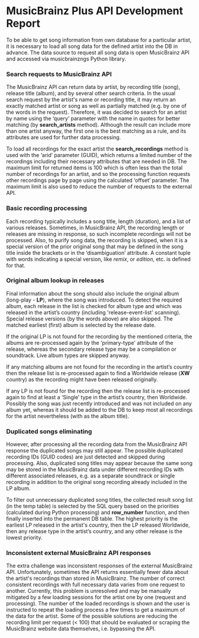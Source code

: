# MusicBrainz Plus API Development Report

To be able to get song information from own database for a particular artist, it is necessary to load all song data for the defined artist into the DB in advance. The data source to request all song data is open MusicBrainz API and accessed via musicbrainzngs Python library.

### Search requests to MusicBrainz API

The MusicBrainz API can return data by artist, by recording title (song), release title (album), and by several other search criteria. In the usual search request by the artist's name or recording title, it may return an exactly matched artist or song as well as partially matched (e.g. by one of the words in the request). Therefore, it was decided to search for an artist by name using the ‘query’ parameter with the name in quotes for better matching (by **search_artists** method). Although the result can include more than one artist anyway, the first one is the best matching as a rule, and its attributes are used for further data processing.

To load all recordings for the exact artist the **search_recordings** method is used with the ‘arid’ parameter (GUID), which returns a limited number of the recordings including their necessary attributes that are needed in DB. The maximum limit for returned items is 100 which is often less than the total number of recordings for an artist, and so the processing function requests other recordings page by page using the calculated ‘offset’ parameter. The maximum limit is also used to reduce the number of requests to the external API.

### Basic recording processing

Each recording typically includes a song title, length (duration), and a list of various releases. Sometimes, in MusicBrainz API, the recording length or releases are missing in response, so such incomplete recordings will not be processed. Also, to purify song data, the recording is skipped, when it is a special version of the prior original song that may be defined in the song title inside the brackets or in the ‘disambiguation’ attribute. A constant tuple with words indicating a special version, like _remix_, or _edition_, etc. is defined for that.

### Original album lookup in releases

Final information about the song should also include the original album (long-play - **LP**), where the song was introduced. To detect the required album, each release in the list is checked for album type and which was released in the artist’s country (including 'release-event-list' scanning). Special release versions (by the words above) are also skipped. The matched earliest (first) album is selected by the release date.

If the original LP is not found for the recording by the mentioned criteria, the albums are re-processed again by the 'primary-type' attribute of the release, whereas the secondary release type may be a compilation or soundtrack. Live album types are skipped anyway.

If any matching albums are not found for the recording in the artist’s country then the release list is re-processed again to find a Worldwide release (**XW** country) as the recording might have been released originally.

If any LP is not found for the recording then the release list is re-processed again to find at least a ‘Single’ type in the artist’s country, then Worldwide. Possibly the song was just recently introduced and was not included on any album yet, whereas it should be added to the DB to keep most all recordings for the artist nevertheless (with <Single> as the album title).

### Duplicated songs eliminating

However, after processing all the recording data from the MusicBrainz API response the duplicated songs may still appear. The possible duplicated recording IDs (GUID codes) are just detected and skipped during processing. Also, duplicated song titles may appear because the same song may be stored in the MusicBrainz data under different recording IDs with different associated releases, e.g. as a separate soundtrack or single recording in addition to the original song recording already included in the LP album.

To filter out unnecessary duplicated song titles, the collected result song list (in the temp table) is selected by the SQL query based on the priorities (calculated during Python processing) and **row_number** function, and then finally inserted into the permanent DB table. The highest priority is the earliest LP released in the artist's country, then the LP released Worldwide, then any release type in the artist’s country, and any other release is the lowest priority.

### Inconsistent external MusicBrainz API responses

The extra challenge was inconsistent responses of the external MusicBrainz API. Unfortunately, sometimes the API returns essentially fewer data about the artist's recordings than stored in MusicBrainz. The number of correct consistent recordings with full necessary data varies from one request to another. Currently, this problem is unresolved and may be manually mitigated by a few loading sessions for the artist one by one (request and processing). The number of the loaded recordings is shown and the user is instructed to repeat the loading process a few times to get a maximum of the data for the artist. Some of the possible solutions are reducing the recording limit per request (< 100) that should be evaluated or scraping the MusicBrainz website data themselves, i.e. bypassing the API.
